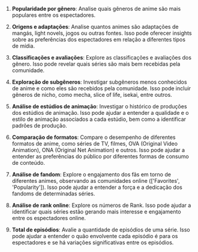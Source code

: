 1. **Popularidade por gênero**: Analise quais gêneros de anime são mais populares entre os espectadores.

2. **Origens e adaptações**: Analise quantos animes são adaptações de mangás, light novels, jogos ou outras fontes. Isso pode oferecer insights sobre as preferências dos espectadores em relação a diferentes tipos de mídia.

3. **Classificações e avaliações**: Explore as classificações e avaliações dos gênero. Isso pode revelar quais séries são mais bem recebidas pela comunidade.

4. **Exploração de subgêneros**: Investigar subgêneros menos conhecidos de anime e como eles são recebidos pela comunidade. Isso pode incluir gêneros de nicho, como mecha, slice of life, isekai, entre outros.

5. **Análise de estúdios de animação**: Investigar o histórico de produções dos estúdios de animação. Isso pode ajudar a entender a qualidade e o estilo de animação associados a cada estúdio, bem como a identificar padrões de produção.

6. **Comparação de formatos**: Compare o desempenho de diferentes formatos de anime, como séries de TV, filmes, OVA (Original Video Animation), ONA (Original Net Animation) e outros. Isso pode ajudar a entender as preferências do público por diferentes formas de consumo de conteúdo.

7. **Análise de fandom**: Explore o engajamento dos fãs em torno de diferentes animes, observando as comunidades online (['Favorites', 'Popularity']). Isso pode ajudar a entender a força e a dedicação dos fandoms de determinadas séries.

8. **Análise de rank online**: Explore os números de Rank. Isso pode ajudar a identificar quais séries estão gerando mais interesse e engajamento entre os espectadores online.

9. **Total de episódios**: Avalie a quantidade de episódios de uma série. Isso pode ajudar a entender o quão envolvente cada episódio é para os espectadores e se há variações significativas entre os episódios.

